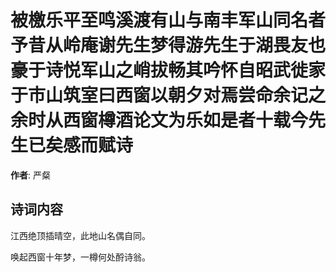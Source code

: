 # 被檄乐平至鸣溪渡有山与南丰军山同名者予昔从岭庵谢先生梦得游先生于湖畏友也豪于诗悦军山之峭拔畅其吟怀自昭武徙家于市山筑室曰西窗以朝夕对焉尝命余记之余时从西窗樽酒论文为乐如是者十载今先生已矣感而赋诗

**作者**: 严粲

## 诗词内容

江西绝顶插晴空，此地山名偶自同。

唤起西窗十年梦，一樽何处酹诗翁。

